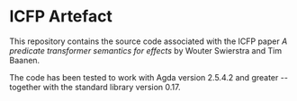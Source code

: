 
# ICFP Artefact

This repository contains the source code associated with the ICFP
paper *A predicate transformer semantics for effects* by Wouter
Swierstra and Tim Baanen.

The code has been tested to work with Agda version 2.5.4.2 and
greater -- together with the standard library version 0.17.
